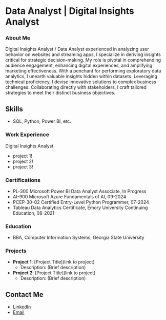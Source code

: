 # Data Analyst | Digital Insights Analyst

### About Me
Digital Insights Analyst / Data Analyst experienced in analyzing user behavior on websites and streaming apps, I specialize in deriving insights critical for strategic decision-making. My role is pivotal in comprehending audience engagement, enhancing digital experiences, and amplifying marketing effectiveness. With a penchant for performing exploratory data analytics, I unearth valuable insights hidden within datasets. Leveraging technical proficiency, I devise innovative solutions to complex business challenges. Collaborating directly with stakeholders, I craft tailored strategies to meet their distinct business objectives.

## Skills
- SQL, Python, Power BI, etc.

### Work Experience
Digital Insights Analyst
- project 1!
- project 2!
- project 3!
 
### Certifications
- PL-300 Microsoft Power BI Data Analyst Associate,  In Progress
- AI-900 Microsoft Azure Fundamentals of AI, 09-2024
- PCEP-30-02 Certified Entry-Level Python Programmer, 07-2024
- Tableau Data Analytics Certificate, Emory University Continuing Education, 08-2021

### Education
- BBA, Computer Information Systems,  Georgia State University

### Projects
- **Project 1**: [Project Title](link to project)
  - Description: (Brief description)
- **Project 2**: [Project Title](link to project)
  - Description: (Brief description)

## Contact Me
- [LinkedIn](https://www.linkedin.com/in/diannejohnsondataanalyst/)
- [Email](mailto:diannejohnson.dataanalyst@gmail.com)

